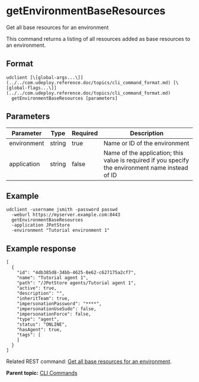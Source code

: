 # getEnvironmentBaseResources

Get all base resources for an environment

This command returns a listing of all resources added as base resources to an environment.

## Format

```
udclient [\[global-args...\]](../../com.udeploy.reference.doc/topics/cli_command_format.md) [\[global-flags...\]](../../com.udeploy.reference.doc/topics/cli_command_format.md)
  getEnvironmentBaseResources [parameters]
```

## Parameters

|Parameter|Type|Required|Description|
|---------|----|--------|-----------|
|environment|string|true|Name or ID of the environment|
|application|string|false|Name of the application; this value is required if you specify the environment name instead of ID|

## Example

```
udclient -username jsmith -password passwd 
  -weburl https://myserver.example.com:8443
  getEnvironmentBaseResources 
  -application JPetStore 
  -environment "Tutorial environment 1"
```

## Example response

```
[
  {
    "id": "4db385d8-34bb-4625-8e62-c627175a2cf7",
    "name": "Tutorial agent 1",
    "path": "/JPetStore agents/Tutorial agent 1",
    "active": true,
    "description": "",
    "inheritTeam": true,
    "impersonationPassword": "****",
    "impersonationUseSudo": false,
    "impersonationForce": false,
    "type": "agent",
    "status": "ONLINE",
    "hasAgent": true,
    "tags": [
    ]
  }
]
```

Related REST command: [Get all base resources for an environment](rest_cli_environment_getbaseresources_get.md).

**Parent topic:** [CLI Commands](../../com.udeploy.reference.doc/topics/cli_commands.md)

